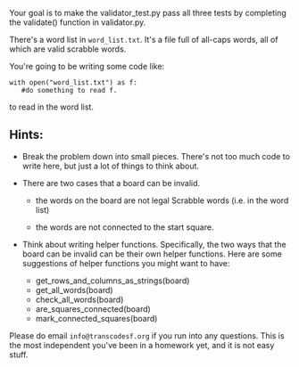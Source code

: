 Your goal is to make the validator_test.py pass all three tests by
completing the validate() function in validator.py.

There's a word list in `word_list.txt`.  It's a file full of all-caps words, all
of which are valid scrabble words.

You're going to be writing some code like:

    with open("word_list.txt") as f:
       #do something to read f.

to read in the word list.

## Hints:

* Break the problem down into small pieces.  There's not too much code to
write here, but just a lot of things to think about.

* There are two cases that a board can be invalid.

  - the words on the board are not legal Scrabble words (i.e. in the word list)

  - the words are not connected to the start square.


* Think about writing helper functions.  Specifically, the two ways that the
board can be invalid can be their own helper functions.  Here are some
suggestions of helper functions you might want to have:

  * get_rows_and_columns_as_strings(board)
  * get_all_words(board)
  * check_all_words(board)
  * are_squares_connected(board)
  * mark_connected_squares(board)

Please do email `info@transcodesf.org` if you run into any questions.  This is
the most independent you've been in a homework yet, and it is not easy stuff.